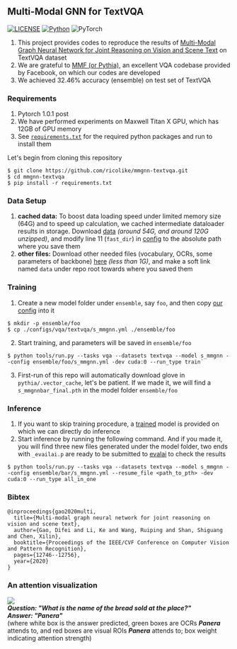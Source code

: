 ## Multi-Modal GNN for TextVQA

[![LICENSE](https://img.shields.io/badge/license-MIT-green)](LICENSE)
[![Python](https://img.shields.io/badge/python-3.7-blue.svg)](https://www.python.org/)
![PyTorch](https://img.shields.io/badge/pytorch-1.0.1-%237732a8)

1. This project provides codes to reproduce the results of 
[Multi-Modal Graph Neural Network for Joint Reasoning on Vision and Scene Text](https://arxiv.org/abs/2003.13962 "arxiv link") on TextVQA dataset
2. We are grateful to [MMF (or Pythia)](https://github.com/facebookresearch/mmf "MMF's Github repo"), an 
excellent VQA codebase provided by Facebook, on which our codes are developed
3. We achieved 32.46% accuracy (ensemble) on test set of TextVQA

### Requirements

1. Pytorch 1.0.1 post
2. We have performed experiments on Maxwell Titan X GPU, which has 12GB of GPU memory
3. See [`requirements.txt`](requirements.txt) for the required python packages and run to install them

Let's begin from cloning this repository
```
$ git clone https://github.com/ricolike/mmgnn-textvqa.git
$ cd mmgnn-textvqa
$ pip install -r requirements.txt
```

### Data Setup

1. **cached data:** To boost data loading speed under limited memory size (64G) and to speed
up calculation, we cached intermediate dataloader results in storage. Download 
[data](https://drive.google.com/drive/folders/1Y8E-afg9aRHn6VblSWGNd0hvQGEW9ILS?usp=sharing) 
*(around 54G, and around 120G unzipped)*, and modify 
line 11 (`fast_dir`) in [config](pythia/common/defaults/configs/tasks/vqa/textvqa.yml)
to the absolute path where you save them
2. **other files:** Download other needed files (vocabulary, OCRs, some parameters of 
backbone) [here](https://drive.google.com/file/d/1ieIx4MB49DBm1ycY203f15kvcrX4IoLt/view?usp=sharing) 
*(less than 1G)*, and make a soft link named `data` under repo root towards where you saved them

### Training
1. Create a new model folder under `ensemble`, say `foo`, and then copy [our config](configs/vqa/textvqa/s_mmgnn.yml) 
into it  
```
$ mkdir -p ensemble/foo
$ cp ./configs/vqa/textvqa/s_mmgnn.yml ./ensemble/foo
```
2. Start training, and parameters will be saved in `ensemble/foo`
```
$ python tools/run.py --tasks vqa --datasets textvqa --model s_mmgnn --config ensemble/foo/s_mmgnn.yml -dev cuda:0 --run_type train`
```
3. First-run of this repo will automatically download glove in `pythia/.vector_cache`, 
let's be patient. If we made it, we will find a `s_mmgnnbar_final.pth` in the model folder `ensemble/foo`

### Inference

1. If you want to skip training procedure, 
a [trained](https://drive.google.com/file/d/1P1k3sNAQnV7dUovypt1zKwCTNgCEDHua/view?usp=sharing) model is provided
on which we can directly do inference
2. Start inference by running the following command. And if you made it, you will find three new files generated under the model folder, two ends with `_evailai.p` are ready to be submitted to [evalai](https://evalai.cloudcv.org/web/challenges/challenge-page/244/leaderboard/809) to check the results
```
$ python tools/run.py --tasks vqa --datasets textvqa --model s_mmgnn --config ensemble/bar/s_mmgnn.yml --resume_file <path_to_pth> -dev cuda:0 --run_type all_in_one
```


### Bibtex
```
@inproceedings{gao2020multi,
  title={Multi-modal graph neural network for joint reasoning on vision and scene text},
  author={Gao, Difei and Li, Ke and Wang, Ruiping and Shan, Shiguang and Chen, Xilin},
  booktitle={Proceedings of the IEEE/CVF Conference on Computer Vision and Pattern Recognition},
  pages={12746--12756},
  year={2020}
}
```

### An attention visualization

![](pics/high_res.png)  
**_Question: "What is the name of the bread sold at the place?"_**  
**_Answer: "Panera"_**  
(where white box is the answer predicted, green boxes are OCRs **_Panera_** attends to, and 
red boxes are visual ROIs **_Panera_** attends to; box weight indicating attention strength)
